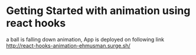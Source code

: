 # Getting Started with animation using react hooks

a ball is falling down animation, App is deployed on following link
http://react-hooks-animation-ehmusman.surge.sh/

